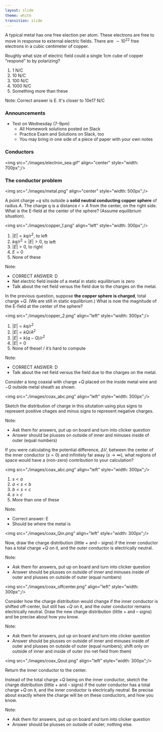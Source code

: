 ```yaml
---
layout: slide
theme: white
transition: slide
---
```


<section data-markdown>

A typical metal has one free election per atom. These electrons are free to move in response to external electric fields. There are $\sim 10^{22}$ free electrons in a cubic centimeter of copper.

Roughly what size of electric field could a single 1cm cube of copper "respond" to by polarizing?

1. 1 N/C
2. 10 N/C
3. 100 N/C
4. 1000 N/C
5. Something more than these


Note: Correct answer is E. It's closer to 10e17 N/C

</section>

<section data-markdown>

### Announcements

* Test on Wednesday (7-9pm)
  * All Homework solutions posted on Slack
  * Practice Exam and Solutions on Slack, too
  * You may bring in one side of a piece of paper with your own notes

</section>

<section data-markdown>

### Conductors

<img src="./images/electron_sea.gif" align="center" style="width: 700px";/>


</section>

<section data-markdown>

### The conductor problem

<img src="./images/metal.png" align="center" style="width: 500px";/>


</section>


<section data-markdown>

A point charge $+q$ sits outside a **solid neutral conducting copper sphere** of radius $A$. The charge q is a distance $r > A$ from the center, on the right side. What is the E-field at the center of the sphere? (Assume equilibrium situation).

<img src="./images/copper_1.png" align="left" style="width: 300px";/>

1. $|E| = kq/r^2$, to left
2. $kq/r^2 > |E| > 0$, to left
3. $|E| > 0$, to right
4. $E = 0$
5. None of these

Note:
* CORRECT ANSWER: D
* Net electric field inside of a metal in static equilibrium is zero
* Talk about the net field versus the field due to the charges on the metal.

</section>

<section data-markdown>

In the previous question, suppose **the copper sphere is charged**, total charge $+Q$. (We are still in static equilibrium.) What is now the magnitude of the E-field at the center of the sphere?

<img src="./images/copper_2.png" align="left" style="width: 300px";/>

1. $|E| = kq/r^2$
2. $|E| = kQ/A^2$
3. $|E| = k(q-Q)/r^2$
4. $|E| = 0$
5. None of these! / it’s hard to compute

Note:
* CORRECT ANSWER: D
* Talk about the net field versus the field due to the charges on the metal.
</section>


<section data-markdown>

Consider a long coaxial with charge $+Q$ placed on the inside metal wire and $-Q$ outside metal sheath as shown.

<img src="./images/coax_abc.png" align="left" style="width: 300px";/>

Sketch the distribution of charge in this situtation using plus signs to represent positive chages and minus signs to represent negative charges.

Note:
* Ask them for answers, put up on board and turn into clicker question
* Answer should be plusses on outside of inner and minuses inside of outer (equal numbers)

</section>

<section data-markdown>

If you were calculating the potential difference, $\Delta V$, between the center of the inner conductor ($s=0$) and infinitely far away ($s \rightarrow \infty$), what regions of space would have a (non-zero) contribution to your calculation?

<img src="./images/coax_abc.png" align="left" style="width: 300px";/>

1. $s<a$
2. $a<s<b$
3. $b<s<c$
4. $s>c$
5. More than one of these

Note:
* Correct answer: E
* Should be where the metal is

</section>

<section data-markdown>

<img src="./images/coax_Qin.png" align="left" style="width: 300px";/>

Now, draw the charge distribution (little + and – signs) if the inner conductor has a total charge $+Q$ on it, and the outer conductor is electrically neutral.

Note:
* Ask them for answers, put up on board and turn into clicker question
* Answer should be plusses on outside of inner and minuses inside of outer and plusses on outside of outer (equal numbers)

</section>

<section data-markdown>

<img src="./images/coax_offcenter.png" align="left" style="width: 300px";/>

Consider how the charge distribution would change if the inner conductor is shifted off-center, but still has $+Q$ on it, and the outer conductor remains electrically neutral. Draw the new charge distribution (little + and – signs) and be precise about how you know.

Note:
* Ask them for answers, put up on board and turn into clicker question
* Answer should be plusses on outside of inner and minuses inside of outer and plusses on outside of outer (equal numbers); shift only on outside of inner and inside of outer (no net field from them)

</section>

<section data-markdown>

<img src="./images/coax_Qout.png" align="left" style="width: 300px";/>


Return the inner conductor to the center.

Instead of the total charge $+Q$ being on the inner conductor, sketch the charge distribution (little + and – signs) if the outer conductor has a total charge $+Q$ on it, and the inner conductor is electrically neutral. Be precise about exactly where the charge will be on these conductors, and how you know.

Note:
* Ask them for answers, put up on board and turn into clicker question
* Answer should be plusses on outside of outer; nothing else.

</section>
